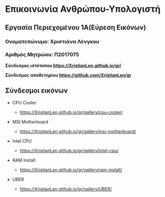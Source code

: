 # Επικοινωνία Ανθρώπου-Υπολογιστή
## Εργασία Περιεχομένου 1Α(Εύρεση Εικόνων)
### Ονοματεπώνυμο: Χριστιάνα Λένγκου
### Αριθμός Μητρώου: Π2017075

**Σύνδεσμος ιστότοπου https://XristianLen.github.io/gr/**

**Σύνδεσμος αποθετηρίου https://github.com/XristianLen/gr**


## Σύνδεσμοι εικόνων

* CPU Cooler

  * https://XristianLen.github.io/gr/gallery/cpu-cooler/

* MSI Motherboard

  * https://XristianLen.github.io/gr/gallery/msi-motherboard/

* Intel CPU

  * https://XristianLen.github.io/gr/gallery/intel-cpu/

* RAM Install

  * https://XristianLen.github.io/gr/gallery/ram-install/

* UBER

  * https://XristianLen.github.io/gr/gallery/UBER/
